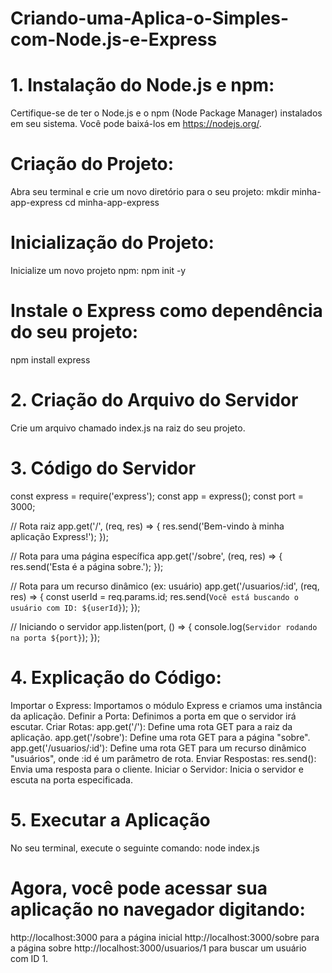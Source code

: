 # Criando-uma-Aplica-o-Simples-com-Node.js-e-Express

# 1. Instalação do Node.js e npm:
Certifique-se de ter o Node.js e o npm (Node Package Manager) instalados em seu sistema. Você pode baixá-los em https://nodejs.org/.

# Criação do Projeto:
Abra seu terminal e crie um novo diretório para o seu projeto:
mkdir minha-app-express
cd minha-app-express

# Inicialização do Projeto:
Inicialize um novo projeto npm:
npm init -y

# Instale o Express como dependência do seu projeto:
npm install express

# 2. Criação do Arquivo do Servidor
Crie um arquivo chamado index.js na raiz do seu projeto.

# 3. Código do Servidor

const express = require('express');
const app = express();
const port = 3000;

// Rota raiz
app.get('/', (req, res) => {
  res.send('Bem-vindo à minha aplicação Express!');
});

// Rota para uma página específica
app.get('/sobre', (req, res) => {
  res.send('Esta é a página sobre.');
});

// Rota para um recurso dinâmico (ex: usuário)
app.get('/usuarios/:id', (req, res) => {
  const userId = req.params.id;
  res.send(`Você está buscando o usuário com ID: ${userId}`);
});

// Iniciando o servidor
app.listen(port, () => {
  console.log(`Servidor rodando na porta ${port}`);
});


# 4. Explicação do Código:
Importar o Express: Importamos o módulo Express e criamos uma instância da aplicação.
Definir a Porta: Definimos a porta em que o servidor irá escutar.
Criar Rotas:
app.get('/'): Define uma rota GET para a raiz da aplicação.
app.get('/sobre'): Define uma rota GET para a página "sobre".
app.get('/usuarios/:id'): Define uma rota GET para um recurso dinâmico "usuários", onde :id é um parâmetro de rota.
Enviar Respostas:
res.send(): Envia uma resposta para o cliente.
Iniciar o Servidor: Inicia o servidor e escuta na porta especificada.


# 5. Executar a Aplicação
No seu terminal, execute o seguinte comando:
node index.js

# Agora, você pode acessar sua aplicação no navegador digitando: 
http://localhost:3000 para a página inicial
http://localhost:3000/sobre para a página sobre
http://localhost:3000/usuarios/1 para buscar um usuário com ID 1.
